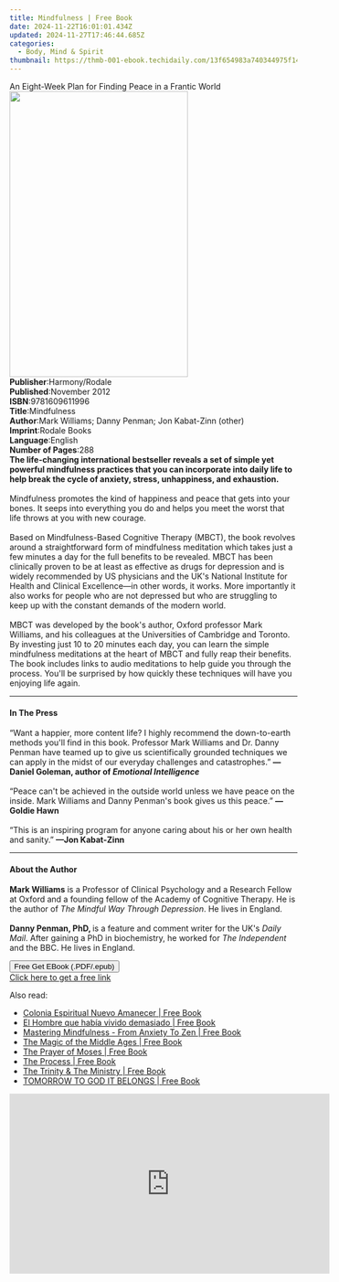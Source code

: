 ```yaml
---
title: Mindfulness | Free Book
date: 2024-11-22T16:01:01.434Z
updated: 2024-11-27T17:46:44.685Z
categories:
  - Body, Mind & Spirit
thumbnail: https://thmb-001-ebook.techidaily.com/13f654983a740344975f143167366af7e0eaef97da70f1104871e18b9e5c575d.jpg
---
```

<main id="book-container">
  <div class="flex flex-col">
    <div class="book-brief flex-1 py-6 px-4 sm:p-6 md:py-10 md:px-8">
      <!-- brief-->
      <div class="book-brief-main">
        An Eight-Week Plan for Finding Peace in a Frantic World
      </div>
    </div>
    <div
      class="book-meta-info flex-1 grid gap-4 col-start-1 col-end-3 row-start-1 sm:mb-6 sm:grid-cols-4 lg:gap-6 lg:col-start-2 lg:row-end-6 lg:row-span-6 lg:mb-0"
    >
      <div
        class="book-meta-info-left place-content-center mt-4 p-4 text-sm leading-6 col-start-2 col-span-2 dark:text-slate-400"
      >
        <img
          class="w-full h-500 object-cover rounded-lg sm:h-255 sm:col-span-2 lg:col-span-full"
          src="https://img-001-ebook.techidaily.com/bcfa47b7d0b8fdf1fa4dfc045bcec5f3b882e371643f4d22e5bc3df6f2c142d4.jpg"
          alt=""
          width="312"
          height="500"
        />
      </div>
      <div
        class="book-meta-info-right mt-2 col-start-1 row-start-2 col-span-3 self-center"
      >
        <!-- meta data  -->
        <div class="flex flex-col px-4 md:px-8">
          <div class="flex-1">
            <strong>Publisher</strong>:<span class="px-2">Harmony/Rodale</span>
          </div>
          <div class="flex-1">
            <strong>Published</strong>:<span class="px-2">November 2012</span>
          </div>
          <div class="flex-1">
            <strong>ISBN</strong>:<span class="px-2">9781609611996</span>
          </div>
          <div class="flex-1">
            <strong>Title</strong>:<span class="px-2">Mindfulness</span>
          </div>
          <div class="flex-1">
            <strong>Author</strong>:<span class="px-2"
              >Mark Williams; Danny Penman; Jon Kabat-Zinn (other)</span
            >
          </div>
          <div class="flex-1">
            <strong>Imprint</strong>:<span class="px-2">Rodale Books</span>
          </div>
          <div class="flex-1">
            <strong>Language</strong>:<span class="px-2">English</span>
          </div>
          <div class="flex-1">
            <strong>Number of Pages</strong>:<span class="px-2">288</span>
          </div>
        </div>
      </div>
    </div>
    <div class="book-description flex-1 py-6 px-4 sm:p-6 md:py-10 md:px-8">
      <div class="book-description-main">
        <div accordion-content="" id="description">
          <b
            >The life-changing international bestseller&nbsp;reveals a set of
            simple yet powerful mindfulness practices that you can incorporate
            into daily life to help break the cycle of anxiety, stress,
            unhappiness, and exhaustion. </b
          ><br /><br />Mindfulness promotes the kind of happiness and peace that
          gets into your bones. It seeps into everything you do and helps you
          meet the worst that life throws at you with new courage.<br /><br />Based
          on Mindfulness-Based Cognitive Therapy (MBCT), the book revolves
          around a straightforward form of mindfulness meditation which takes
          just a few minutes a day for the full benefits to be revealed. MBCT
          has been clinically proven to be at least as effective as drugs for
          depression and is widely recommended by US physicians and the UK's
          National Institute for Health and Clinical Excellence—in other words,
          it works. More importantly it also works for people who are not
          depressed but who are struggling to keep up with the constant demands
          of the modern world.<br /><br />MBCT was developed by the book's
          author, Oxford professor Mark Williams, and his colleagues at the
          Universities of Cambridge and Toronto. By investing just 10 to 20
          minutes each day, you can learn the simple mindfulness meditations at
          the heart of MBCT and fully reap their benefits. The book includes
          links to audio meditations to help guide you through the process.
          You'll be surprised by how quickly these techniques will have you
          enjoying life again.
        </div>
        <div class="accordion-fader"></div>
      </div>
    </div>
    <div class="book-excerpts flex-1 py-6 px-4 sm:p-6 md:py-10 md:px-8">
      <!-- excerpts-->
      <div class="book-excerpts-main">
        <hr />
        <h4 class="placeholder placeholder-heading">
          <span>In The Press</span>
        </h4>
        <p>
          “Want a happier, more content life? I highly recommend the
          down-to-earth methods you'll find in this book. Professor Mark
          Williams and Dr. Danny Penman have teamed up to give us scientifically
          grounded techniques we can apply in the midst of our everyday
          challenges and catastrophes.”
          <b>—Daniel Goleman, author of <i>Emotional Intelligence</i></b
          ><br /><br />“Peace can't be achieved in the outside world unless we
          have peace on the inside. Mark Williams and Danny Penman's book gives
          us this peace.” <b>—Goldie Hawn</b><br /><br />“This is an inspiring
          program for anyone caring about his or her own health and sanity.”
          <b>—Jon Kabat-Zinn</b>
        </p>
      </div>
    </div>
    <div class="book-about-author flex-1 py-6 px-4 sm:p-6 md:py-10 md:px-8">
      <!-- about author-->
      <div class="book-main-author-main">
        <hr />
        <h4 class="placeholder placeholder-heading">
          <span>About the Author</span>
        </h4>
        <p>
          <b>Mark Williams</b> is a Professor of Clinical Psychology and a
          Research Fellow at Oxford and a founding fellow of the Academy of
          Cognitive Therapy. He is the author of
          <i>The Mindful Way Through Depression</i>. He lives in England.
          <br /><b><br />Danny Penman, PhD, </b>is a feature and comment writer
          for the UK's <i>Daily Mail</i>. After gaining a PhD in biochemistry,
          he worked for <i>The Independent</i> and the BBC. He lives in England.
        </p>
      </div>
    </div>
    <div class="book-free-get flex-1 py-6 px-4 sm:p-6 md:py-10 md:px-8">
      <button
        id="btn-free-get"
        class="bg-blue-500 hover:bg-blue-700 text-white font-bold py-2 px-4 rounded"
      >
        Free Get EBook (.PDF/.epub)
      </button>
      <div id="countdown-display" class="px-2 text-lg mt-2"></div>
      <a
        id="free-link"
        class="hidden bg-blue-500 hover:bg-blue-700 text-white font-bold py-2 px-4 rounded"
        href="https://www.ebooks.com/en-us/book/96176977/mindfulness/mark-williams/"
        target="_blank"
        >Click here to get a free link</a
      >
    </div>
    <script>
      let countdownTime = 0;
      let countdownInterval = null;
      document
        .getElementById('btn-free-get')
        .addEventListener('click', startCountdown);
      function startCountdown() {
        countdownTime = new Date().getTime() + 60000 * 3;
        countdownInterval = setInterval(updateCountdown, 1000);
        document.getElementById('btn-free-get').disabled = true;
        document
          .getElementById('btn-free-get')
          .classList.add('bg-gray-500', 'cursor-not-allowed');
      }
      function updateCountdown() {
        let currentTime = new Date().getTime();
        let timeLeft = countdownTime - currentTime;
        let secondsLeft = Math.floor(timeLeft / 1000);
        document.getElementById('countdown-display').innerHTML =
          `Remaining time: ${secondsLeft} seconds.`;
        if (secondsLeft <= 0) {
          clearInterval(countdownInterval);
          document.getElementById('btn-free-get').classList.add('hidden');
          document.getElementById('free-link').classList.remove('hidden');
          document.getElementById('countdown-display').innerHTML = '';
        }
      }
    </script>
  </div>
</main>

<ins class="adsbygoogle"
      style="display:block"
      data-ad-client="ca-pub-7571918770474297"
      data-ad-slot="8358498916"
      data-ad-format="auto"
      data-full-width-responsive="true"></ins>
    

<span class="atpl-alsoreadstyle">Also read:</span>
<div><ul>
<li><a href="https://novels-ebooks.techidaily.com/211253874-9798869095091-colonia-espiritual-nuevo-amanecer/"><u>Colonia Espiritual Nuevo Amanecer | Free Book</u></a></li>
<li><a href="https://novels-ebooks.techidaily.com/211253842-9798869091574-el-hombre-que-habia-vivido-demasiado/"><u>El Hombre que había vivido demasiado | Free Book</u></a></li>
<li><a href="https://novels-ebooks.techidaily.com/211253974-9788110087814-mastering-mindfulness-from-anxiety-to-zen/"><u>Mastering Mindfulness - From Anxiety To Zen | Free Book</u></a></li>
<li><a href="https://novels-ebooks.techidaily.com/211253779-9782384552344-the-magic-of-the-middle-ages/"><u>The Magic of the Middle Ages | Free Book</u></a></li>
<li><a href="https://novels-ebooks.techidaily.com/211253933-9781960007391-the-prayer-of-moses/"><u>The Prayer of Moses | Free Book</u></a></li>
<li><a href="https://novels-ebooks.techidaily.com/211253819-9798869094179-the-process/"><u>The Process | Free Book</u></a></li>
<li><a href="https://novels-ebooks.techidaily.com/211253883-9798869096524-the-trinity-the-ministry/"><u>The Trinity & The Ministry | Free Book</u></a></li>
<li><a href="https://novels-ebooks.techidaily.com/211253853-9798869093417-tomorrow-to-god-it-belongs/"><u>TOMORROW TO GOD IT BELONGS | Free Book</u></a></li>
</ul></div>

<!-- affiliate ads begin -->
<iframe width="560" height="315" src="https://www.youtube.com/embed/MTb4xHzeQEk?si=9Sqq-gFWnHc8x3_P&autoplay=1" title="YouTube video player" frameborder="0" allow="accelerometer; autoplay; clipboard-write; encrypted-media; gyroscope; picture-in-picture; web-share" referrerpolicy="strict-origin-when-cross-origin" allowfullscreen></iframe>
<!-- affiliate ads end -->

